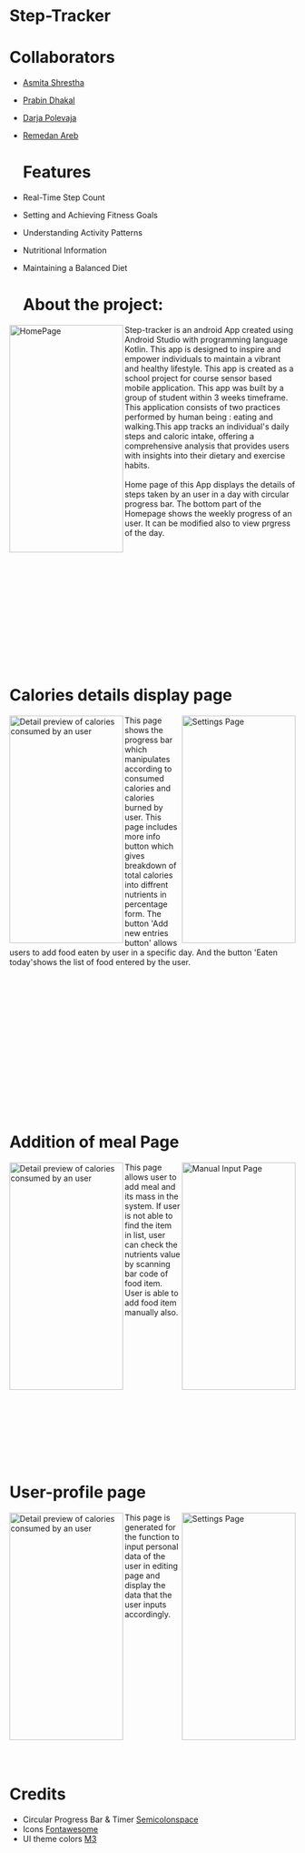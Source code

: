 # Step-Tracker
# Collaborators
- [Asmita Shrestha](https://github.com/asmita143)
- [Prabin Dhakal](https://github.com/Prabin1500)
- [Darja Polevaja](https://github.com/darjapo)
- [Remedan Areb](https://github.com/Reme-Dire)
  <br>

  # Features

- Real-Time Step Count
- Setting and Achieving Fitness Goals
- Understanding Activity Patterns
- Nutritional Information
- Maintaining a Balanced Diet

  # About the project:
<img src="https://users.metropolia.fi/~asmitas/readmeImages/Homepage.jpg" width="200" height="400" alt="HomePage"
  title="Home Page"
  align="left"/>

 Step-tracker is an android App created using Android Studio with programming language Kotlin. This app is designed to inspire and empower individuals to maintain a vibrant and healthy lifestyle. This app is created as a school project for course sensor based mobile application. This app was built by a group of student within 3 weeks timeframe. This application consists of two practices performed by human being : eating and walking.This  app  tracks an individual's daily steps and caloric intake, offering a comprehensive analysis that provides users with  insights into their dietary and exercise habits.
 <br>
 <br>
 Home page of this App displays the details of steps taken by an user in a day with circular progress bar. The bottom part of the Homepage shows the weekly progress of an user. It can be modified also to view prgress of the day. 
 <br /> <br />
<br /> <br />
<br /> <br />
<br /> <br />
<br /> <br />
<br /> <br />
<br /> <br />

 # Calories details display page

<img src="https://users.metropolia.fi/~asmitas/readmeImages/graph1.jpg" width="200" height="400" alt="Detail preview of calories consumed by an user"
  title="CaloriesDetail"
  align="left"/>
   <img src="https://users.metropolia.fi/~asmitas/readmeImages/orange.png" width="200" height="400" alt="Settings Page" align = "right"
  title="Nutrients value per item"/>
  
This page shows the progress bar which manipulates according to consumed calories and calories burned by user. This page includes more info button which gives breakdown of total calories into diffrent nutrients in percentage form. The button 'Add new entries button' allows users to add food eaten by user in a specific day. And the button 'Eaten today'shows the list of food entered by the user.



<br /> <br />
<br /> <br />
<br /> <br />
<br /> <br />
<br /> <br />
<br /> <br />
<br /> <br />


# Addition of meal Page
<img src="https://users.metropolia.fi/~asmitas/readmeImages/addmeal.png" width="200" height="400" alt="Detail preview of calories consumed by an user"
  title="CaloriesDetail"
  align="left"/>
  <img src="https://users.metropolia.fi/~asmitas/readmeImages/manualInput.jpg" width="200" height="400" alt="Manual Input Page"
  align = "right"
  title="Settings Page"/>
  
This page allows user to add meal and its mass in the system. If user is not able to find the item in list, user can check the nutrients value by scanning bar code of food item. User is able to add food item manually also.


<br /> <br />
<br /> <br />
<br /> <br />
<br /> <br />
<br /> <br />
<br /> <br />
<br /> <br />

# User-profile page
<img src="https://users.metropolia.fi/~asmitas/readmeImages/editProfile.jpg" width="200" height="400" alt="Detail preview of calories consumed by an user"
  title="Edit profile page"
  align="left"/>
  <img src="https://users.metropolia.fi/~asmitas/readmeImages/displayProfile.jpg" width="200" height="400" alt="Settings Page" align = "right"
  title="Display profile page"/>
  
This page is generated for the function to input personal data of the user in editing page and display the data that the user inputs accordingly.

<br /> <br />
<br /> <br />
<br /> <br />
<br /> <br />
<br /> <br />
<br /> <br />
<br /> <br />

# Credits
- Circular Progress Bar & Timer [Semicolonspace](https://semicolonspace.com/circular-progressbar-android-compose/?fbclid=IwAR3J1-nZMu2iZVIoTWLBAWlNX7UG_A6HtBRDwnLJWG4xFG4eQCpT9RecqWI)
- Icons [Fontawesome](https://fontawesome.com/)
- UI theme colors [M3](https://m3.material.io/)




